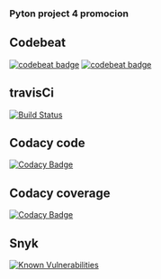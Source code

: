 ### Pyton project 4 promocion

## Codebeat
[![codebeat badge](https://codebeat.co/badges/6bb2daeb-6b16-4d91-a123-8d05dd68a9e6)](https://codebeat.co/projects/github-com-scrodrig-python_ci_setup-master)
[![codebeat badge](https://codebeat.co/badges/4c90fd09-849c-426c-8bc8-ce135b692f68)](https://codebeat.co/projects/github-com-wilmermontenegrogithub-my_project_wimo_edma-master)
## travisCi
[![Build Status](https://travis-ci.org/scrodrig/python_ci_setup.svg?branch=master)](https://travis-ci.org/scrodrig/python_ci_setup)
## Codacy code
[![Codacy Badge](https://api.codacy.com/project/badge/Grade/d66776706db94ed5b641e13d5738dca0)](https://www.codacy.com/app/schubert_david/python_ci_setup?utm_source=github.com&amp;utm_medium=referral&amp;utm_content=scrodrig/python_ci_setup&amp;utm_campaign=Badge_Grade)
## Codacy coverage
[![Codacy Badge](https://api.codacy.com/project/badge/Coverage/d66776706db94ed5b641e13d5738dca0)](https://www.codacy.com/app/schubert_david/python_ci_setup?utm_source=github.com&utm_medium=referral&utm_content=scrodrig/python_ci_setup&utm_campaign=Badge_Coverage)
## Snyk
[![Known Vulnerabilities](https://snyk.io/test/github/scrodrig/python_ci_setup/badge.svg?targetFile=requirements.txt)](https://snyk.io/test/github/scrodrig/python_ci_setup?targetFile=requirements.txt)
